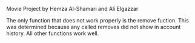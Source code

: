 Movie Project by Hemza Al-Shamari and Ali Elgazzar

The only function that does not work properly is the remove fuction. This was determined because
any called removes did not show in account history. All other functions work well.